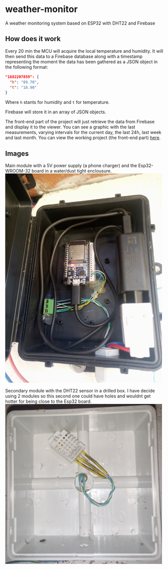 # weather-monitor
A weather monitoring system based on ESP32 with DHT22 and Firebase

## How does it work
Every 20 min the MCU will acquire the local temperature and humidity. It will then send this data to a Firebase database along with a timestamp representing the moment the data has been gathered as a JSON object in the following format:
```json
"1682207859": {
  "h": "89.70",
  "t": "18.90"
}
```
Where `h` stants for humidity and `t` for temperature.

Firebase will store it in an array of JSON objects.

The front-end part of the project will just retrieve the data from Firebase and display it to the viewer. You can see a graphic with the last measurements, varying intervals for the current day, the last 24h, last week and last month.
You can view the working project (the front-end part) [here](https://weather.knu.do).

## Images
Main module with a 5V power supply (a phone charger) and the Esp32-WROOM-32 board in a water/dust tight enclousure.<br>
<img src="/assets/esp32.jpg?raw=true" width="500">

Secondary module with the DHT22 sensor in a drilled box. I have decide using 2 modules so this second one could have holes and wouldnt get hotter for being close to the Esp32 board.<br>
<img src="/assets/dht22.jpg?raw=true" width="500">
